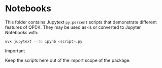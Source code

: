 # Notebooks

This folder contains Jupytext `py:percent` scripts that demonstrate different features of QPDK. They may be used as-is
or converted to Jupyter Notebooks with:

```bash
uvx jupytext --to ipynb <script>.py
```

> [!IMPORTANT]
> Keep the scripts here out of the import scope of the package.
